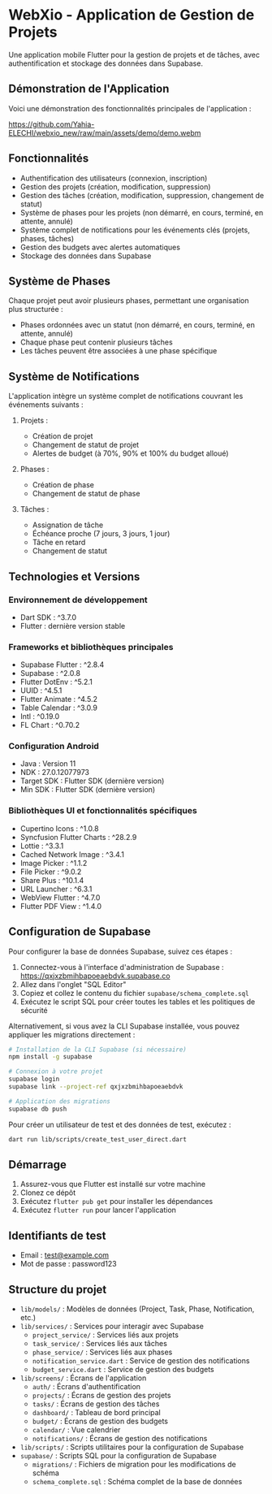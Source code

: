 # WebXio - Application de Gestion de Projets

Une application mobile Flutter pour la gestion de projets et de tâches, avec authentification et stockage des données dans Supabase.

## Démonstration de l'Application

Voici une démonstration des fonctionnalités principales de l'application :

https://github.com/Yahia-ELECHI/webxio_new/raw/main/assets/demo/demo.webm

## Fonctionnalités

- Authentification des utilisateurs (connexion, inscription)
- Gestion des projets (création, modification, suppression)
- Gestion des tâches (création, modification, suppression, changement de statut)
- Système de phases pour les projets (non démarré, en cours, terminé, en attente, annulé)
- Système complet de notifications pour les événements clés (projets, phases, tâches)
- Gestion des budgets avec alertes automatiques
- Stockage des données dans Supabase

## Système de Phases

Chaque projet peut avoir plusieurs phases, permettant une organisation plus structurée :
- Phases ordonnées avec un statut (non démarré, en cours, terminé, en attente, annulé)
- Chaque phase peut contenir plusieurs tâches
- Les tâches peuvent être associées à une phase spécifique

## Système de Notifications

L'application intègre un système complet de notifications couvrant les événements suivants :

1. Projets :
   - Création de projet
   - Changement de statut de projet
   - Alertes de budget (à 70%, 90% et 100% du budget alloué)

2. Phases :
   - Création de phase
   - Changement de statut de phase

3. Tâches :
   - Assignation de tâche
   - Échéance proche (7 jours, 3 jours, 1 jour)
   - Tâche en retard
   - Changement de statut

## Technologies et Versions

### Environnement de développement
- Dart SDK : ^3.7.0
- Flutter : dernière version stable

### Frameworks et bibliothèques principales
- Supabase Flutter : ^2.8.4
- Supabase : ^2.0.8
- Flutter DotEnv : ^5.2.1
- UUID : ^4.5.1
- Flutter Animate : ^4.5.2
- Table Calendar : ^3.0.9
- Intl : ^0.19.0
- FL Chart : ^0.70.2

### Configuration Android
- Java : Version 11
- NDK : 27.0.12077973
- Target SDK : Flutter SDK (dernière version)
- Min SDK : Flutter SDK (dernière version)

### Bibliothèques UI et fonctionnalités spécifiques
- Cupertino Icons : ^1.0.8
- Syncfusion Flutter Charts : ^28.2.9
- Lottie : ^3.3.1
- Cached Network Image : ^3.4.1
- Image Picker : ^1.1.2
- File Picker : ^9.0.2
- Share Plus : ^10.1.4
- URL Launcher : ^6.3.1
- WebView Flutter : ^4.7.0
- Flutter PDF View : ^1.4.0

## Configuration de Supabase

Pour configurer la base de données Supabase, suivez ces étapes :

1. Connectez-vous à l'interface d'administration de Supabase : https://qxjxzbmihbapoeaebdvk.supabase.co
2. Allez dans l'onglet "SQL Editor"
3. Copiez et collez le contenu du fichier `supabase/schema_complete.sql`
4. Exécutez le script SQL pour créer toutes les tables et les politiques de sécurité

Alternativement, si vous avez la CLI Supabase installée, vous pouvez appliquer les migrations directement :

```bash
# Installation de la CLI Supabase (si nécessaire)
npm install -g supabase

# Connexion à votre projet
supabase login
supabase link --project-ref qxjxzbmihbapoeaebdvk

# Application des migrations
supabase db push
```

Pour créer un utilisateur de test et des données de test, exécutez :

```bash
dart run lib/scripts/create_test_user_direct.dart
```

## Démarrage

1. Assurez-vous que Flutter est installé sur votre machine
2. Clonez ce dépôt
3. Exécutez `flutter pub get` pour installer les dépendances
4. Exécutez `flutter run` pour lancer l'application

## Identifiants de test

- Email : test@example.com
- Mot de passe : password123

## Structure du projet

- `lib/models/` : Modèles de données (Project, Task, Phase, Notification, etc.)
- `lib/services/` : Services pour interagir avec Supabase
  - `project_service/` : Services liés aux projets
  - `task_service/` : Services liés aux tâches
  - `phase_service/` : Services liés aux phases
  - `notification_service.dart` : Service de gestion des notifications
  - `budget_service.dart` : Service de gestion des budgets
- `lib/screens/` : Écrans de l'application
  - `auth/` : Écrans d'authentification
  - `projects/` : Écrans de gestion des projets
  - `tasks/` : Écrans de gestion des tâches
  - `dashboard/` : Tableau de bord principal
  - `budget/` : Écrans de gestion des budgets
  - `calendar/` : Vue calendrier
  - `notifications/` : Écrans de gestion des notifications
- `lib/scripts/` : Scripts utilitaires pour la configuration de Supabase
- `supabase/` : Scripts SQL pour la configuration de Supabase
  - `migrations/` : Fichiers de migration pour les modifications de schéma
  - `schema_complete.sql` : Schéma complet de la base de données
